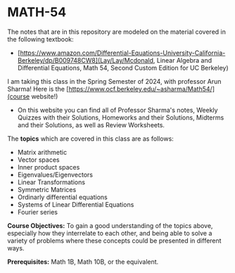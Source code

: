 # MATH-54

The notes that are in this repository are modeled on the material covered in the following textbook: 
- [https://www.amazon.com/Differential-Equations-University-California-Berkeley/dp/B009748CW8](Lay/Lay/Mcdonald, Linear Algebra and Differential Equations, Math 54, Second Custom Edition for UC Berkeley)

I am taking this class in the Spring Semester of 2024, with professor Arun Sharma! Here is the [https://www.ocf.berkeley.edu/~asharma/Math54/](course website!)
- On this website you can find all of Professor Sharma's notes, Weekly Quizzes with their Solutions, Homeworks and their Solutions, Midterms and their Solutions, as well as Review Worksheets.

The **topics** which are covered in this class are as follows: 
- Matrix arithmetic
- Vector spaces
- Inner product spaces
- Eigenvalues/Eigenvectors
- Linear Transformations
- Symmetric Matrices
- Ordinarly differential equations
- Systems of Linear Differential Equations
- Fourier series

**Course Objectives:**  To gain a good understanding of the topics above, especially how they interrelate to each other, and being able to solve a variety of problems where these concepts could be presented in different ways.

**Prerequisites:**  Math 1B, Math 10B, or the equivalent.
